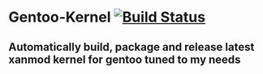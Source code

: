 # Gentoo-Kernel [![Build Status](https://cloud.drone.io/api/badges/r3tr0w0lf/gentoo-kernel/status.svg)](https://cloud.drone.io/r3tr0w0lf/gentoo-kernel)

## Automatically build, package and release latest xanmod kernel for gentoo tuned to my needs
